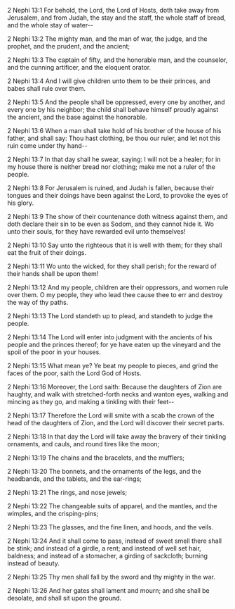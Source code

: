 2 Nephi 13:1 For behold, the Lord, the Lord of Hosts, doth take away
from Jerusalem, and from Judah, the stay and the staff, the whole staff
of bread, and the whole stay of water--

2 Nephi 13:2 The mighty man, and the man of war, the judge, and the
prophet, and the prudent, and the ancient;

2 Nephi 13:3 The captain of fifty, and the honorable man, and the
counselor, and the cunning artificer, and the eloquent orator.

2 Nephi 13:4 And I will give children unto them to be their princes, and
babes shall rule over them.

2 Nephi 13:5 And the people shall be oppressed, every one by another,
and every one by his neighbor; the child shall behave himself proudly
against the ancient, and the base against the honorable.

2 Nephi 13:6 When a man shall take hold of his brother of the house of
his father, and shall say: Thou hast clothing, be thou our ruler, and
let not this ruin come under thy hand--

2 Nephi 13:7 In that day shall he swear, saying: I will not be a healer;
for in my house there is neither bread nor clothing; make me not a ruler
of the people.

2 Nephi 13:8 For Jerusalem is ruined, and Judah is fallen, because their
tongues and their doings have been against the Lord, to provoke the eyes
of his glory.

2 Nephi 13:9 The show of their countenance doth witness against them,
and doth declare their sin to be even as Sodom, and they cannot hide it.
Wo unto their souls, for they have rewarded evil unto themselves!

2 Nephi 13:10 Say unto the righteous that it is well with them; for they
shall eat the fruit of their doings.

2 Nephi 13:11 Wo unto the wicked, for they shall perish; for the reward
of their hands shall be upon them!

2 Nephi 13:12 And my people, children are their oppressors, and women
rule over them. O my people, they who lead thee cause thee to err and
destroy the way of thy paths.

2 Nephi 13:13 The Lord standeth up to plead, and standeth to judge the
people.

2 Nephi 13:14 The Lord will enter into judgment with the ancients of his
people and the princes thereof; for ye have eaten up the vineyard and
the spoil of the poor in your houses.

2 Nephi 13:15 What mean ye? Ye beat my people to pieces, and grind the
faces of the poor, saith the Lord God of Hosts.

2 Nephi 13:16 Moreover, the Lord saith: Because the daughters of Zion
are haughty, and walk with stretched-forth necks and wanton eyes,
walking and mincing as they go, and making a tinkling with their feet--

2 Nephi 13:17 Therefore the Lord will smite with a scab the crown of the
head of the daughters of Zion, and the Lord will discover their secret
parts.

2 Nephi 13:18 In that day the Lord will take away the bravery of their
tinkling ornaments, and cauls, and round tires like the moon;

2 Nephi 13:19 The chains and the bracelets, and the mufflers;

2 Nephi 13:20 The bonnets, and the ornaments of the legs, and the
headbands, and the tablets, and the ear-rings;

2 Nephi 13:21 The rings, and nose jewels;

2 Nephi 13:22 The changeable suits of apparel, and the mantles, and the
wimples, and the crisping-pins;

2 Nephi 13:23 The glasses, and the fine linen, and hoods, and the veils.

2 Nephi 13:24 And it shall come to pass, instead of sweet smell there
shall be stink; and instead of a girdle, a rent; and instead of well set
hair, baldness; and instead of a stomacher, a girding of sackcloth;
burning instead of beauty.

2 Nephi 13:25 Thy men shall fall by the sword and thy mighty in the war.

2 Nephi 13:26 And her gates shall lament and mourn; and she shall be
desolate, and shall sit upon the ground.
